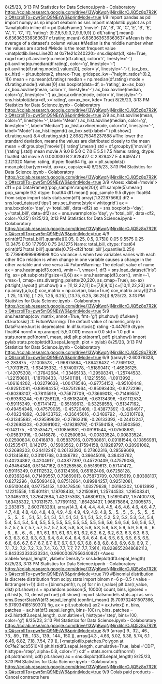 8/25/23, 3:13 PM Statistics for Data Science.ipynb - Colaboratory
https://colab.research.google.com/drive/13WgKwqNjNjrxIiIcrOJjQ5z8p7R2KxIQ#scrollTo=pwr5mQ9NEsW6&printMode=true 1/9
import pandas as pd
import numpy as np
import seaborn as sns
import matplotlib.pyplot as plt
%matplotlib inline
df = pd.DataFrame({
    'movie': ['A', 'B', 'A', 'C', 'E', 'B', 'E', 'A', 'I', 'C', 'I'],
    'rating': [9,7,9,5,9,3,2,9,6,9,9]
})
df['rating'].mean()
6.636363636363637
df.rating.mean()
6.636363636363637
#Mean is the average of a dataset's column values
#Median is the middle number when the values are sorted
#Mode is the most frequent value
<matplotlib.lines.Line2D at 0x7fe21c240220>
sns.displot(df, kde=True, rug=True)
plt.axvline(np.mean(df.rating), color='r', linestyle='-')
plt.axvline(np.median(df.rating), color='g', linestyle='-')
plt.axvline(df.rating.mode().values[0], color='y', linestyle='-')
f, (ax_box, ax_hist) = plt.subplots(2, sharex=True,
                                    gridspec_kw={'height_ratios':(0.2, 1)})
mean = np.mean(df.rating)
median = np.median(df.rating)
mode = df.rating.mode().values[0]
sns.boxplot(data=df, x='rating', ax=ax_box)
ax_box.axvline(mean, color='r', linestyle='-')
ax_box.axvline(median, color='g', linestyle='-')
ax_box.axvline(mode, color='b', linestyle='-')
sns.histplot(data=df, x='rating', ax=ax_box, kde= True)
8/25/23, 3:13 PM Statistics for Data Science.ipynb - Colaboratory
https://colab.research.google.com/drive/13WgKwqNjNjrxIiIcrOJjQ5z8p7R2KxIQ#scrollTo=pwr5mQ9NEsW6&printMode=true 2/9
ax_hist.axvline(mean, color='r', linestyle='-', label="Mean")
ax_hist.axvline(median, color='g', linestyle='-', label="Median")
ax_hist.axvline(mode, color='b', linestyle='-', label="Mode")
ax_hist.legend()
ax_box.set(xlabel='')
plt.show()
df.rating.var()
8.4
df.rating.std()
2.898275349237888
#The lower the standard deviation, means the values are distributed closely to the mean
mean = df.groupby(['movie'])['rating'].mean()
std = df.groupby(['movie'])['rating'].std()
mean
movie
A 9.0
B 5.0
C 7.0
E 5.5
I 7.5
Name: rating, dtype: float64
std
movie
A 0.000000
B 2.828427
C 2.828427
E 4.949747
I 2.121320
Name: rating, dtype: float64
fig, ax = plt.subplots()
mean.plot.bar(yerr=std, ax=ax, capsize=4)
8/25/23, 3:13 PM Statistics for Data Science.ipynb - Colaboratory
https://colab.research.google.com/drive/13WgKwqNjNjrxIiIcrOJjQ5z8p7R2KxIQ#scrollTo=pwr5mQ9NEsW6&printMode=true 3/9
<Axes: xlabel='movie'>
df1 = pd.DataFrame({'pop_sample':range(20)})
df1.sample(5).mean()
pop_sample 9.2
dtype: float64
df1.mean()
pop_sample 9.5
dtype: float64
from scipy import stats
stats.sem(df1)
array([1.32287566])
df2 = sns.load_dataset('tips')
sns.set_theme(style='whitegrid')
ax = sns.boxplot(x='day', y='total_bill', data=df2)
ax = sns.boxplot(x='day', y='total_bill', data=df2)
ax = sns.swarmplot(x='day', y='total_bill', data=df2, color='0.25')
8/25/23, 3:13 PM Statistics for Data Science.ipynb - Colaboratory
https://colab.research.google.com/drive/13WgKwqNjNjrxIiIcrOJjQ5z8p7R2KxIQ#scrollTo=pwr5mQ9NEsW6&printMode=true 4/9
print(df2['total_bill'].quantile([0.05, 0.25, 0.5, 0.75]))
0.05 9.5575
0.25 13.3475
0.50 17.7950
0.75 24.1275
Name: total_bill, dtype: float64
print(df2['total_bill'].quantile(0.75)-df2['total_bill'].quantile(0.25))
10.779999999999998
#Co variance is when two variables varies with each other
#Co relation is when change in one variable causes a change in the other variable and vice versa
<ipython-input-80-5de20dfd8483>:4: FutureWarning: The default value of nume
 ax = sns.heatmap(df3.corr(), vmin=-1, vmax=1,
df3 = sns.load_dataset('iris')
fig, ax= plt.subplots(figsize=(6,6))
ax = sns.heatmap(df3.corr(), vmin=-1, vmax=1,
                 cmap=sns.diverging_palette(20,220, as_cmap=True), ax=ax)
plt.tight_layout()
plt.show()
a = [11,12,22,11]
b=[7,8,9,10]
c=[10,11,22,23]
arr = np.array([a,b,c])
cov_matrix = np.cov(arr, bias=True)
cov_matrix
array([[21.5 , 1.25, 13.75],
 [ 1.25, 1.25, 6.25],
 [13.75, 6.25, 36.25]])
8/25/23, 3:13 PM Statistics for Data Science.ipynb - Colaboratory
https://colab.research.google.com/drive/13WgKwqNjNjrxIiIcrOJjQ5z8p7R2KxIQ#scrollTo=pwr5mQ9NEsW6&printMode=true 5/9
sns.heatmap(cov_matrix, annot=True, fmt='g')
plt.show()
df.skew()
df.kurtosis()
<ipython-input-106-c7edf97eb14c>:1: FutureWarning: The default value of numeric_only in DataFrame.kurt is deprecated. In
 df.kurtosis()
rating -0.447619
dtype: float64
norm1 = np.arange(-5,5,0.001)
mean = 0.0
std = 1.0
pdf = stats.norm.pdf(norm1, mean, std)
plt.plot(norm1, pdf)
plt.show()
import pylab
stats.probplot(df3.sepal_length, plot = pylab)
8/25/23, 3:13 PM Statistics for Data Science.ipynb - Colaboratory
https://colab.research.google.com/drive/13WgKwqNjNjrxIiIcrOJjQ5z8p7R2KxIQ#scrollTo=pwr5mQ9NEsW6&printMode=true 6/9
((array([-2.60376328, -2.283875 , -2.1005573 , -1.96875864, -1.86428437,
 -1.77691182, -1.70131573, -1.63435332, -1.57400778, -1.51890417,
 -1.46806125, -1.42075308, -1.37642684, -1.33465133, -1.29508341,
 -1.25744533, -1.22150891, -1.18708433, -1.15401181, -1.12215558,
 -1.0913992 , -1.06164202, -1.03279638, -1.00478546, -0.97754152,
 -0.95100448, -0.92512081, -0.89984257, -0.87512664, -0.85093408,
 -0.8272296 , -0.80398107, -0.78115919, -0.75873709, -0.73669013,
 -0.71499557, -0.69363244, -0.67258128, -0.65182406, -0.63134396,
 -0.61112532, -0.59115349, -0.57141472, -0.55189613, -0.53258558,
 -0.51347162, -0.49454346, -0.47579085, -0.45720409, -0.43877397,
 -0.4204917 , -0.40234892, -0.38433762, -0.36645016, -0.3486792 ,
 -0.33101768, -0.31345882, -0.29599609, -0.27862316, -0.26133393,
 -0.24412247, -0.22698303, -0.20991002, -0.19289797, -0.17594158,
 -0.15903562, -0.142175 , -0.12535471, -0.10856981, -0.09181544,
 -0.07508681, -0.05837916, -0.0416878 , -0.02500804, -0.00833524,
 0.00833524, 0.02500804, 0.0416878 , 0.05837916, 0.07508681,
 0.09181544, 0.10856981, 0.12535471, 0.142175 , 0.15903562,
 0.17594158, 0.19289797, 0.20991002, 0.22698303, 0.24412247,
 0.26133393, 0.27862316, 0.29599609, 0.31345882, 0.33101768,
 0.3486792 , 0.36645016, 0.38433762, 0.40234892, 0.4204917 ,
 0.43877397, 0.45720409, 0.47579085, 0.49454346, 0.51347162,
 0.53258558, 0.55189613, 0.57141472, 0.59115349, 0.61112532,
 0.63134396, 0.65182406, 0.67258128, 0.69363244, 0.71499557,
 0.73669013, 0.75873709, 0.78115919, 0.80398107, 0.8272296 ,
 0.85093408, 0.87512664, 0.89984257, 0.92512081, 0.95100448,
 0.97754152, 1.00478546, 1.03279638, 1.06164202, 1.0913992 ,
 1.12215558, 1.15401181, 1.18708433, 1.22150891, 1.25744533,
 1.29508341, 1.33465133, 1.37642684, 1.42075308, 1.46806125,
 1.51890417, 1.57400778, 1.63435332, 1.70131573, 1.77691182,
 1.86428437, 1.96875864, 2.1005573 , 2.283875 ,
2.60376328]),
 array([4.3, 4.4, 4.4, 4.4, 4.5, 4.6, 4.6, 4.6, 4.6, 4.7, 4.7, 4.8, 4.8,
 4.8, 4.8, 4.8, 4.9, 4.9, 4.9, 4.9, 4.9, 4.9, 5. , 5. , 5. , 5. ,
 5. , 5. , 5. , 5. , 5. , 5. , 5.1, 5.1, 5.1, 5.1, 5.1, 5.1, 5.1,
 5.1, 5.1, 5.2, 5.2, 5.2, 5.2, 5.3, 5.4, 5.4, 5.4, 5.4, 5.4, 5.4,
 5.5, 5.5, 5.5, 5.5, 5.5, 5.5, 5.5, 5.6, 5.6, 5.6, 5.6, 5.6, 5.6,
 5.7, 5.7, 5.7, 5.7, 5.7, 5.7, 5.7, 5.7, 5.8, 5.8, 5.8, 5.8, 5.8,
 5.8, 5.8, 5.9, 5.9, 5.9, 6. , 6. , 6. , 6. , 6. , 6. , 6.1, 6.1,
 6.1, 6.1, 6.1, 6.1, 6.2, 6.2, 6.2, 6.2, 6.3, 6.3, 6.3, 6.3, 6.3,
 6.3, 6.3, 6.3, 6.3, 6.4, 6.4, 6.4, 6.4, 6.4, 6.4, 6.4, 6.5, 6.5,
 6.5, 6.5, 6.5, 6.6, 6.6, 6.7, 6.7, 6.7, 6.7, 6.7, 6.7, 6.7, 6.7,
 6.8, 6.8, 6.8, 6.9, 6.9, 6.9, 6.9, 7. , 7.1, 7.2, 7.2, 7.2, 7.3,
 7.4, 7.6, 7.7, 7.7, 7.7, 7.7, 7.9])),
(0.8288552848682113, 5.843333333333334, 0.9900008795634082))
<Axes: xlabel='sepal_length', ylabel='Density'>
sns.kdeplot(df3.sepal_length)
8/25/23, 3:13 PM Statistics for Data Science.ipynb - Colaboratory
https://colab.research.google.com/drive/13WgKwqNjNjrxIiIcrOJjQ5z8p7R2KxIQ#scrollTo=pwr5mQ9NEsW6&printMode=true 7/9
#Binomial distribution is discrete distribution
from scipy.stats import binom
n=6
p=0.5
r_value = list(range(n+1))
dist = [binom.pmf(r, n, p) for r in r_value]
plt.bar(r_value, dist)
plt.show()
s = np.random.poisson(5, 10000)
count, bins, ignored = plt.hist(s, 10, density=True)
plt.show()
import statsmodels.stats.api as sms
sms.DescrStatsW(df3.sepal_length).tconfint_mean()
(5.709732481507366, 5.976934185159301)
fig, ax = plt.subplots()
ax2 = ax.twinx()
n, bins, patches = ax.hist(df3.sepal_length, bins=100)
n, bins, patches = ax2.hist(df3.sepal_length, cumulative=1, histtype='step',
                            bins=100, color='g')
8/25/23, 3:13 PM Statistics for Data Science.ipynb - Colaboratory
https://colab.research.google.com/drive/13WgKwqNjNjrxIiIcrOJjQ5z8p7R2KxIQ#scrollTo=pwr5mQ9NEsW6&printMode=true 8/9
(array([ 9., 32., 46., 73., 89., 115., 133., 139., 144., 150.]),
array([4.3 , 4.66, 5.02, 5.38, 5.74, 6.1 , 6.46, 6.82, 7.18, 7.54, 7.9
]),
[<matplotlib.patches.Polygon at 0x7fe21acb5510>])
plt.hist(df3.sepal_length, cumulative=True, label='CDF', histtype='step',
         alpha=0.8, color='r')
cdf = stats.norm.cdf(norm1)
plt.plot(norm1, cdf)
plt.show()
ax = sns.displot(df3.sepal_length)
8/25/23, 3:13 PM Statistics for Data Science.ipynb - Colaboratory
https://colab.research.google.com/drive/13WgKwqNjNjrxIiIcrOJjQ5z8p7R2KxIQ#scrollTo=pwr5mQ9NEsW6&printMode=true 9/9
Colab paid products - Cancel contracts here
